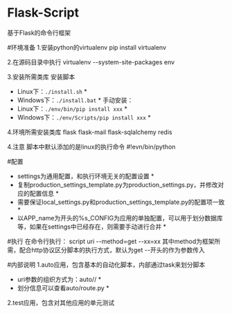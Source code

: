 Flask-Script
============

基于Flask的命令行框架

#环境准备
1.安装python的virtualenv
	pip install virtualenv

2.在源码目录中执行
	virtualenv --system-site-packages env

3.安装所需类库
安装脚本
* Linux下：`./install.sh` *
* Windows下：`./install.bat` *
手动安装：
* Linux下：`./env/bin/pip install xxx` *
* Windows下：`./env/Scripts/pip install xxx` *

4.环境所需安装类库
flask
flask-mail
flask-sqlalchemy
redis

4.注意
脚本中默认添加的是linux的执行命令
	#!evn/bin/python

#配置
* settings为通用配置，和执行环境无关的配置设置 *
* 复制production_settings_template.py为production_settings.py，并修改对应的配置信息 * 
* 需要保证local_settings.py和production_settings_template.py的配置项一致 * 
* 以APP_name为开头的%s_CONFIG为应用的单独配置，可以用于划分数据库等，如果在settings中已经存在，则需要手动进行合并 * 

#执行
在命令行执行：
	script uri --method=get --xx=xx
其中method为框架所需，配合http协议区分脚本的执行方式，默认为get
--开头的作为参数传入

#内部说明
1.auto应用，包含基本的自动化脚本，内部通过task来划分脚本
* uri参数的组织方式为：auto/<task>/<action> * 
* 划分信息可以查看auto/route.py *

2.test应用，包含对其他应用的单元测试
